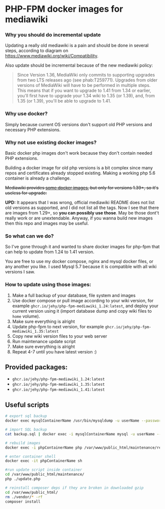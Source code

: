 # PHP-FPM docker images for mediawiki

### Why you should do incremental update

Updating a really old mediawiki is a pain and should be done in several steps, according to diagram on https://www.mediawiki.org/wiki/Compatibility.

Also update should be incremental because of the new mediawiki policy:

> Since Version 1.36, MediaWiki only commits to supporting upgrades from two LTS releases ago (see phab:T259771).
> Upgrades from older versions of MediaWiki will have to be performed in multiple steps.
> This means that if you want to upgrade to 1.41 from 1.34 or earlier, you'll first have to upgrade your 1.34 wiki to 1.35 (or 1.39),
> and, from 1.35 (or 1.39), you'll be able to upgrade to 1.41.

### Why use docker?

Simply because current OS versions don't support old PHP versions and necessary PHP extensions.

### Why not use existing docker images?

Basic docker php images don't work because they don't contain needed PHP extensions.

Building a docker image for old php versions is a bit complex since many repos and certificates already stopped existing. Making a working php 5.6 container is already a challenge.

~~Mediawiki provides [some docker images](https://hub.docker.com/_/mediawiki), but only for versions 1.39+, so it's useless for upgrade:~~

**UPD:** It appears that I was wrong, official mediawiki README does not list old versions as supported, and I did not list all the tags. Now I see that there are images from 1.29+, so **you can possibly use those**. May be those dont't really work or are unextendable. Anyway, if you wanna build new images then this repo and images may be useful.

### So what can we do?

So I've gone through it and wanted to share docker images for php-fpm that can help to update from 1.24 to 1.41 version.

You are free to use my docker compose, nginx and mysql docker files, or any another you like.
I used Mysql 5.7 because it is compatible with all wiki versions I saw.

### How to update using those images:

1. Make a full backup of your database, file system and images
2. Use docker compose or pull image according to your wiki version, for example `ghcr.io/jehy/php-fpm-mediawiki_1.24:latest`, and deploy your current version using it (import database dump and copy wiki files to `home` volume).
3. Make sure everything is alright
4. Update php-fpm to next version, for example `ghcr.io/jehy/php-fpm-mediawiki_1.35:latest`
5. Copy new wiki version files to your web server
6. Run maintenance update script
7. Make sure everything is alright
8. Repeat 4-7 until you have latest version :)

## Provided packages:

* `ghcr.io/jehy/php-fpm-mediawiki_1.24:latest`
* `ghcr.io/jehy/php-fpm-mediawiki_1.35:latest`
* `ghcr.io/jehy/php-fpm-mediawiki_1.41:latest`


## Useful scripts

```bash
# export sql backup
docker exec mysqlContainerName /usr/bin/mysqldump -u userName --password=Password dbName > backup.sql

# import SQL backup
cat backup.sql | docker exec -i mysqlContainerName mysql -u userName --password=Password dbName

# rebuild images
docker exec -i phpContainerName php /var/www/public_html/maintenance/rebuildImages.php

# enter container shell
docker exec -it phpContainerName sh

#run update script inside container
cd /var/www/public_html/maintenance/
php ./update.php

# reinstall composer deps if they are broken in downloaded gzip
cd /var/www/public_html/
rm ./vendor/* -rf
composer install
```
